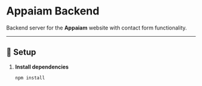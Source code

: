 # Appaiam Backend

Backend server for the **Appaiam** website with contact form functionality.

---

## 🚀 Setup

1. **Install dependencies**
   ```bash
   npm install
